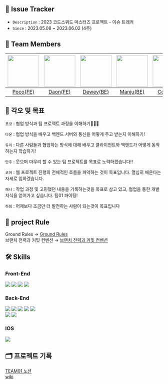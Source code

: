 ## 🔫 Issue Tracker
- `Description` : 2023 코드스쿼드 마스터즈 프로젝트 - 이슈 트래커
- `Since` : 2023.05.08 ~ 2023.06.02 (4주)

## 👥 Team Members
| <img src="https://github.com/issue-tracker-team-01/issue-tracker/assets/115215178/949044a4-d36c-496c-af78-d7367b7a745f" width="100px" /> | <img src="https://github.com/issue-tracker-team-01/issue-tracker/assets/115215178/e7292b8b-71b0-418f-b5dd-a0da199d1dee" width="100px" /> | <img src="https://github.com/issue-tracker-team-01/issue-tracker/assets/115215178/ab549909-7f7a-45da-8fcb-c57a823fe1cc" width="100px" /> | <img src="https://github.com/issue-tracker-team-01/issue-tracker/assets/115215178/f1c763a5-d2e1-4dc0-824a-51137066eb7e" width="100px" /> | <img src="https://github.com/issue-tracker-team-01/issue-tracker/assets/115215178/abd59825-1d9b-4886-ba7b-3d0fb51d9302" width="100px" /> | <img src="https://github.com/issue-tracker-team-01/issue-tracker/assets/115215178/1969ae9a-dffe-43ee-a0f6-2dd7cd9bad86" width="100px" /> | <img src="https://github.com/issue-tracker-team-01/issue-tracker/assets/115215178/d2a3d1dc-9c13-48e4-9814-4333240f60b3" width="100px" /> |
| :----------------------------------------------------------------------------------: | :----------------------------------------------------------------------------------: | :----------------------------------------------------------------------------------: | :----------------------------------------------------------------------------------: | :----------------------------------------------------------------------------------: | :----------------------------------------------------------------------------------: | :----------------------------------------------------------------------------------: |
|                             [Poco(FE)](https://github.com/poco111)                             |                             [Daon(FE)](https://github.com/saseungg)                             |                              [Dewey(BE)](https://github.com/jaea-kim)                             |                            [Manju(BE)](https://github.com/JeonHyoChang)                            |                            [Core(BE)](https://github.com/meena2003)                            |                         [Haena(IOS)](https://github.com/boriiiborii)                                                     |                             [Harim(IOS)](https://github.com/harimrim)                             |

## 👊 각오 및 목표
`포코` : 협업 방식과 팀 프로젝트 과정을 이해하기👨🏿‍💻

`다온` : 협업 방식을 배우고 백엔드 서버와 통신을 어떻게 주고 받는지 이해하기!

`듀이` : 다른 사람들과 협업하는 방식에 대해 배우고 클라이언트와 백엔드가 어떻게 동작하는지 학습하기! 

`만주` : 웃으며 마무리 할 수 있는 팀 프로젝트를 목표로 노력하겠습니다!!

`코어` : 웹 프로젝트 진행의 전체적인 흐름을 파악하는 것이 목표입니다. 열심히 배운다는 자세로 임하겠습니다.

`해나` : 작업 과정 및 고민했던 내용을 기록하는것을 목표로 삼고 있고, 협업을 통한 개발지식을 얻어가고 싶습니다. 팀01 파이팅! 

`하림` : 어제보다 조금만 더 발전하는 사람이 되는것이 목표입니다

## 🎯 project Rule
Ground Rules → [Ground Rules](https://github.com/issue-tracker-team-01/issue-tracker/wiki/%F0%9F%8C%8F-Ground-Rules)  
브랜치 전력과 커밋 컨벤션 → [브랜치 전력과 커밋 컨벤션](https://github.com/issue-tracker-team-01/issue-tracker/wiki/%EB%B8%8C%EB%9E%9C%EC%B9%98-%EC%A0%84%EB%9E%B5,-%EC%BB%A4%EB%B0%8B-%EC%BB%A8%EB%B2%A4%EC%85%98)

## 🛠 Skills

### Front-End
<img src="https://img.shields.io/badge/HTML5-E34F26?style=flat&logo=HTML5&logoColor=white"/> <img src="https://img.shields.io/badge/CSS3-1572B6?style=flat&logo=CSS3&logoColor=white"/> <img src="https://img.shields.io/badge/javascript-F7DF1E?style=flat&logo=JavaScript&logoColor=white"/> <img src="https://img.shields.io/badge/React-61DAFB?style=flat&logo=React&logoColor=white"/>

### Back-End

<img src="https://img.shields.io/badge/Java-007396?style=flat&logo=Java&logoColor=white"/> <img src="https://img.shields.io/badge/Intellij-000000?style=flat&logo=IntellijIDEA&logoColor=white"/> <img src="https://img.shields.io/badge/NGINX-009639?style=flat&logo=nginx&logoColor=white"/> <img src="https://img.shields.io/badge/SpringBoot-6DB33F?style=flat&logo=SpringBoot&logoColor=white"/> <img src="https://img.shields.io/badge/MySQL-4479A1?style=flat&logo=MySQL&logoColor=white"/>   
<img src="https://img.shields.io/badge/GitActions-2088FF?style=flat&logo=githubactions&logoColor=white"/>
<img src="https://img.shields.io/badge/TravisCI-3EAAAF?style=flat&logo=travisci&logoColor=white"/> 

### IOS
<img src="https://img.shields.io/badge/Swift-FA7343?style=flat&logo=Swift&logoColor=white"/>

## 🗂️ 프로젝트 기록 
[TEAM01 노션](https://rectangular-partridge-2f9.notion.site/Issue-Tracker-a0b0b21abab44202affc545d2abfaa76)  
[wiki](https://github.com/issue-tracker-team-01/issue-tracker/wiki)
